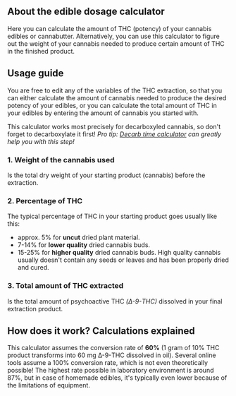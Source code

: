 About the edible dosage calculator
----------------------------------

Here you can calculate the amount of THC (potency) of your cannabis edibles or cannabutter. Alternatively, you can use this calculator to figure out the weight of your cannabis needed to produce certain amount of THC in the finished product.

Usage guide
-----------

You are free to edit any of the variables of the THC extraction, so that you can either calculate the amount of cannabis needed to produce the desired potency of your edibles, or you can calculate the total amount of THC in your edibles by entering the amount of cannabis you started with.

This calculator works most precisely for decarboxyled cannabis, so don't forget to decarboxylate it first!
*Pro tip: [Decarb time calculator](/decarb-time-calculator) can greatly help you with this step!*

### 1. Weight of the cannabis used

Is the total dry weight of your starting product (cannabis) before the extraction.

### 2. Percentage of THC

The typical percentage of THC in your starting product goes usually like this:
 - approx. 5% for **uncut** dried plant material.
 - 7-14% for **lower quality** dried cannabis buds.
 - 15-25% for **higher quality** dried cannabis buds. High quality cannabis usually doesn't contain any seeds or leaves and has been properly dried and cured.

### 3. Total amount of THC extracted

Is the total amount of psychoactive THC *(Δ-9-THC)* dissolved in your final extraction product.

How does it work? Calculations explained
----------------------------------------

This calculator assumes the conversion rate of **60%** (1 gram of 10% THC product transforms into 60 mg Δ-9-THC dissolved in oil).
Several online tools assume a 100% conversion rate, which is not even theoretically possible! The highest rate possible in laboratory environment is around 87%, but in case of homemade edibles, it's typically even lower because of the limitations of equipment.
